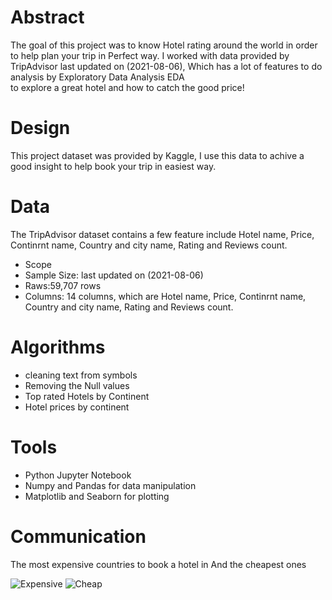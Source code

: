 # Abstract

The goal of this project was to know Hotel rating around the world in order to help plan your trip in Perfect way.
I worked with data provided by TripAdvisor last updated on (2021-08-06), Which has a lot of features to do analysis by Exploratory Data Analysis EDA  
to explore a great hotel and how to catch the good price! 

# Design

This project dataset was provided by Kaggle, I use this data to achive a good insight to help book your trip in easiest way.

# Data

The TripAdvisor dataset contains a few feature include Hotel name, Price, Continrnt name, Country and city name, Rating and Reviews count.
- Scope
- Sample Size: last updated on (2021-08-06)
- Raws:59,707 rows
- Columns: 14 columns, which are Hotel name, Price, Continrnt name, Country and city name, Rating and Reviews count.

# Algorithms

- cleaning text from symbols 
- Removing the Null values
- Top rated Hotels by Continent
- Hotel prices by continent

# Tools

- Python Jupyter Notebook
- Numpy and Pandas for data manipulation
- Matplotlib and Seaborn for plotting

# Communication

The most expensive countries to book a hotel in And the cheapest ones

![Expensive](https://user-images.githubusercontent.com/93079353/142738724-2813ffe3-c2d6-485d-9cc5-2eb323f4cb4a.png)
![Cheap](https://user-images.githubusercontent.com/93079353/142738730-74c99f17-2c46-4e5a-965f-26e683b0516f.png)
